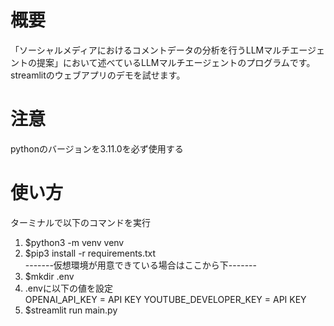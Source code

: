 # 概要
「ソーシャルメディアにおけるコメントデータの分析を行うLLMマルチエージェントの提案」において述べているLLMマルチエージェントのプログラムです。streamlitのウェブアプリのデモを試せます。

# 注意
pythonのバージョンを3.11.0を必ず使用する

# 使い方
ターミナルで以下のコマンドを実行
1. $python3 -m venv venv
2. $pip3 install -r requirements.txt<br>
-------仮想環境が用意できている場合はここから下-------
3. $mkdir .env
4. .envに以下の値を設定<br>
OPENAI_API_KEY = API KEY
YOUTUBE_DEVELOPER_KEY = API KEY
5. $streamlit run main.py
